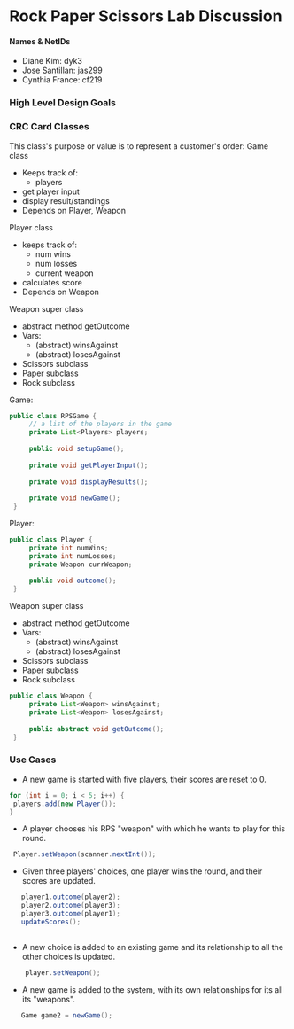 # Rock Paper Scissors Lab Discussion
#### Names & NetIDs
* Diane Kim: dyk3
* Jose Santillan: jas299
* Cynthia France: cf219


### High Level Design Goals



### CRC Card Classes

This class's purpose or value is to represent a customer's order:
Game class
* Keeps track of:
  * players
* get player input
* display result/standings
* Depends on Player, Weapon

Player class
* keeps track of:
  * num wins
  * num losses
  * current weapon
* calculates score
* Depends on Weapon

Weapon super class
* abstract method getOutcome
* Vars:
  * (abstract) winsAgainst
  * (abstract) losesAgainst
* Scissors subclass
* Paper subclass
* Rock subclass
 

Game:
```java
public class RPSGame {
     // a list of the players in the game
     private List<Players> players;
     
     public void setupGame();
     
     private void getPlayerInput();
     
     private void displayResults();
     
     private void newGame();
 }
 ```

Player:
```java
public class Player {
     private int numWins;
     private int numLosses;
     private Weapon currWeapon;
     
     public void outcome();
 }
```

Weapon super class
* abstract method getOutcome
* Vars:
    * (abstract) winsAgainst
    * (abstract) losesAgainst
* Scissors subclass
* Paper subclass
* Rock subclass
```java
public class Weapon {
     private List<Weapon> winsAgainst;
     private List<Weapon> losesAgainst;
     
     public abstract void getOutcome();
 }
```

### Use Cases

* A new game is started with five players, their scores are reset to 0.
 ```java
for (int i = 0; i < 5; i++) {
  players.add(new Player());
}
 ```

* A player chooses his RPS "weapon" with which he wants to play for this round.
 ```java
  Player.setWeapon(scanner.nextInt());
 ```

* Given three players' choices, one player wins the round, and their scores are updated.
 ```java
    player1.outcome(player2);
    player2.outcome(player3);
    player3.outcome(player1);
    updateScores();
  
 ```

* A new choice is added to an existing game and its relationship to all the other choices is updated.
 ```java
     player.setWeapon();
 ```

* A new game is added to the system, with its own relationships for its all its "weapons".
 ```java
    Game game2 = newGame();
 ```
